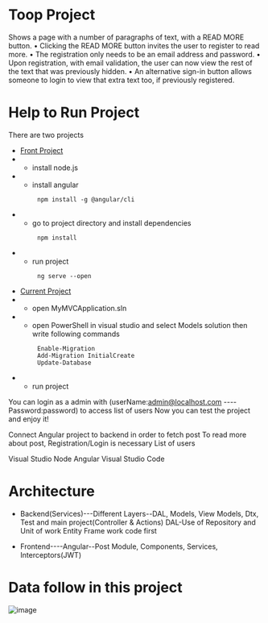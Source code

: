 # Toop Project
Shows a page with a number of paragraphs of text, with a READ MORE button. • Clicking the READ MORE button invites the user to register to read more. • The registration only needs to be an email address and password. • Upon registration, with email validation, the user can now view the rest of the text that was previously hidden. • An alternative sign-in button allows someone to login to view that extra text too, if previously registered.

# Help to Run Project
There are two projects
- [Front Project](https://github.com/yMahmodui/CMSFront)
- - install node.js
- - install angular
```
        npm install -g @angular/cli
```
- - go to project directory and install dependencies
```
        npm install
```
- - run project
```
        ng serve --open
```

- [Current Project](https://github.com/yMahmodui/CMSProject)
- - open MyMVCApplication.sln
- - open PowerShell in visual studio and select Models solution then write following commands
```
        Enable-Migration
        Add-Migration InitialCreate
        Update-Database
```
- - run project

 You can login as a admin with (userName:admin@localhost.com ----Password:password) to access list of users 
Now you can test the project and enjoy it!

Connect Angular project to backend in order to fetch post 
To read more about post, Registration/Login is necessary 
List of users 

Visual Studio
Node
Angular
Visual Studio Code

# Architecture
- Backend(Services)---Different Layers--DAL, Models, View Models, Dtx, Test and main project(Controller & Actions) 
DAL-Use of Repository and Unit of work
Entity Frame work code first

- Frontend----Angular--Post Module, Components, Services, Interceptors(JWT)

# Data follow in this project
![image](https://user-images.githubusercontent.com/23130739/63633162-c1103f80-c658-11e9-86be-255df206927d.png)
